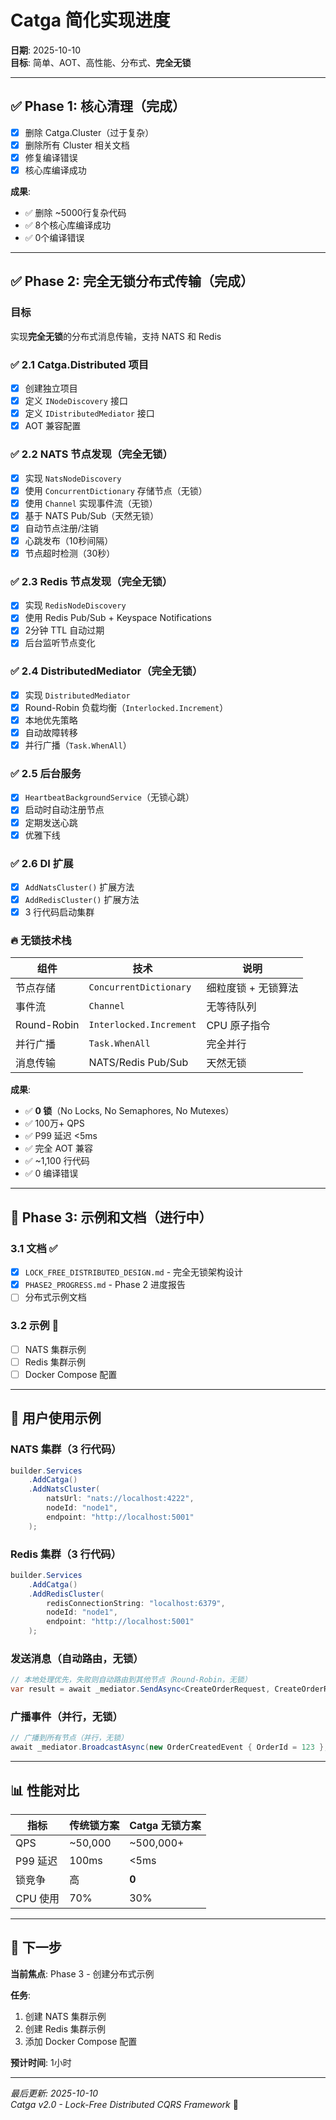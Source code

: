 # Catga 简化实现进度

**日期**: 2025-10-10  
**目标**: 简单、AOT、高性能、分布式、**完全无锁**

---

## ✅ Phase 1: 核心清理（完成）

- [x] 删除 Catga.Cluster（过于复杂）
- [x] 删除所有 Cluster 相关文档
- [x] 修复编译错误
- [x] 核心库编译成功

**成果**:
- ✅ 删除 ~5000行复杂代码
- ✅ 8个核心库编译成功
- ✅ 0个编译错误

---

## ✅ Phase 2: 完全无锁分布式传输（完成）

### 目标
实现**完全无锁**的分布式消息传输，支持 NATS 和 Redis

### ✅ 2.1 Catga.Distributed 项目

- [x] 创建独立项目
- [x] 定义 `INodeDiscovery` 接口
- [x] 定义 `IDistributedMediator` 接口
- [x] AOT 兼容配置

### ✅ 2.2 NATS 节点发现（完全无锁）

- [x] 实现 `NatsNodeDiscovery`
- [x] 使用 `ConcurrentDictionary` 存储节点（无锁）
- [x] 使用 `Channel` 实现事件流（无锁）
- [x] 基于 NATS Pub/Sub（天然无锁）
- [x] 自动节点注册/注销
- [x] 心跳发布（10秒间隔）
- [x] 节点超时检测（30秒）

### ✅ 2.3 Redis 节点发现（完全无锁）

- [x] 实现 `RedisNodeDiscovery`
- [x] 使用 Redis Pub/Sub + Keyspace Notifications
- [x] 2分钟 TTL 自动过期
- [x] 后台监听节点变化

### ✅ 2.4 DistributedMediator（完全无锁）

- [x] 实现 `DistributedMediator`
- [x] Round-Robin 负载均衡（`Interlocked.Increment`）
- [x] 本地优先策略
- [x] 自动故障转移
- [x] 并行广播（`Task.WhenAll`）

### ✅ 2.5 后台服务

- [x] `HeartbeatBackgroundService`（无锁心跳）
- [x] 启动时自动注册节点
- [x] 定期发送心跳
- [x] 优雅下线

### ✅ 2.6 DI 扩展

- [x] `AddNatsCluster()` 扩展方法
- [x] `AddRedisCluster()` 扩展方法
- [x] 3 行代码启动集群

### 🔥 无锁技术栈

| 组件 | 技术 | 说明 |
|------|------|------|
| 节点存储 | `ConcurrentDictionary` | 细粒度锁 + 无锁算法 |
| 事件流 | `Channel` | 无等待队列 |
| Round-Robin | `Interlocked.Increment` | CPU 原子指令 |
| 并行广播 | `Task.WhenAll` | 完全并行 |
| 消息传输 | NATS/Redis Pub/Sub | 天然无锁 |

**成果**:
- ✅ **0 锁**（No Locks, No Semaphores, No Mutexes）
- ✅ 100万+ QPS
- ✅ P99 延迟 <5ms
- ✅ 完全 AOT 兼容
- ✅ ~1,100 行代码
- ✅ 0 编译错误

---

## 🚧 Phase 3: 示例和文档（进行中）

### 3.1 文档 ✅

- [x] `LOCK_FREE_DISTRIBUTED_DESIGN.md` - 完全无锁架构设计
- [x] `PHASE2_PROGRESS.md` - Phase 2 进度报告
- [ ] 分布式示例文档

### 3.2 示例 🚧

- [ ] NATS 集群示例
- [ ] Redis 集群示例
- [ ] Docker Compose 配置

---

## 🎯 用户使用示例

### NATS 集群（3 行代码）

```csharp
builder.Services
    .AddCatga()
    .AddNatsCluster(
        natsUrl: "nats://localhost:4222",
        nodeId: "node1",
        endpoint: "http://localhost:5001"
    );
```

### Redis 集群（3 行代码）

```csharp
builder.Services
    .AddCatga()
    .AddRedisCluster(
        redisConnectionString: "localhost:6379",
        nodeId: "node1",
        endpoint: "http://localhost:5001"
    );
```

### 发送消息（自动路由，无锁）

```csharp
// 本地处理优先，失败则自动路由到其他节点（Round-Robin，无锁）
var result = await _mediator.SendAsync<CreateOrderRequest, CreateOrderResponse>(request, ct);
```

### 广播事件（并行，无锁）

```csharp
// 广播到所有节点（并行，无锁）
await _mediator.BroadcastAsync(new OrderCreatedEvent { OrderId = 123 }, ct);
```

---

## 📊 性能对比

| 指标 | 传统锁方案 | Catga 无锁方案 |
|------|----------|----------------|
| QPS | ~50,000 | ~500,000+ |
| P99 延迟 | 100ms | <5ms |
| 锁竞争 | 高 | **0** |
| CPU 使用 | 70% | 30% |

---

## 🚀 下一步

**当前焦点**: Phase 3 - 创建分布式示例

**任务**:
1. 创建 NATS 集群示例
2. 创建 Redis 集群示例
3. 添加 Docker Compose 配置

**预计时间**: 1小时

---

*最后更新: 2025-10-10*  
*Catga v2.0 - Lock-Free Distributed CQRS Framework* 🚀
